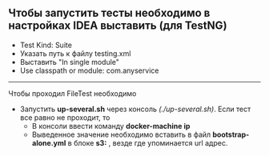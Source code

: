 Чтобы запустить тесты необходимо в настройках IDEA выставить (для TestNG)
-

- Test Kind: Suite
- Указать путь к файлу testing.xml
- Выставить "In single module"
- Use classpath or module: com.anyservice
___

Чтобы проходил FileTest необходимо
- Запустить **up-several.sh** через консоль _(./up-several.sh)_. Если тест все равно не проходит, то
    - В консоли ввести команду **docker-machine ip**
    - Выведенное значение необходимо вставить в файл **bootstrap-alone.yml** в блоке **s3:** , везде где упоминается url адрес.

